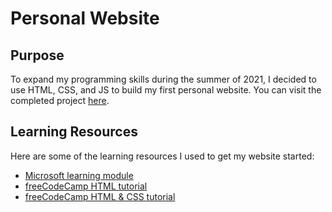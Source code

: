 # Personal Website

## Purpose
To expand my programming skills during the summer of 2021, I decided to use HTML, CSS, and JS to build my first personal website. You can visit the completed project [here](https://rmahinpei.github.io/).

## Learning Resources
Here are some of the learning resources I used to get my website started:
- [Microsoft learning module](https://docs.microsoft.com/en-us/learn/modules/develop-web-apps-with-vs-code/)
- [freeCodeCamp HTML tutorial](https://www.youtube.com/watch?v=pQN-pnXPaVg)
- [freeCodeCamp HTML & CSS tutorial](https://www.youtube.com/watch?v=kMT54MPz9oE)

